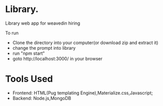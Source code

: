 # Library.



Library web app for weavedin hiring

To run

  - Clone the directory into your computer(or download zip and extract it)
  - change the prompt into library
  -  run "npm start"
  -  goto http://localhost:3000/ in your browser

# Tools Used

  - Frontend: HTML(Pug templating Engine),Materialize.css,Javascript; 
  - Backend: Node.js,MongoDB


